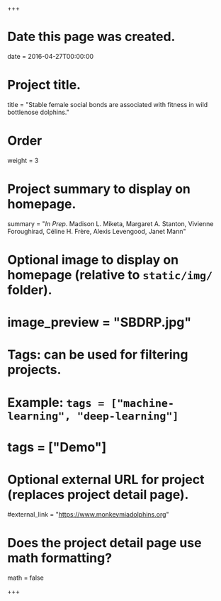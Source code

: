 +++
# Date this page was created.
date = 2016-04-27T00:00:00

# Project title.
title = "Stable female social bonds are associated with fitness in wild bottlenose dolphins."

# Order
weight = 3

# Project summary to display on homepage.
summary = "*In Prep*. Madison L. Miketa, Margaret A. Stanton, Vivienne Foroughirad, Céline H. Frère, Alexis Levengood, Janet Mann"

# Optional image to display on homepage (relative to `static/img/` folder).
# image_preview = "SBDRP.jpg"

# Tags: can be used for filtering projects.
# Example: `tags = ["machine-learning", "deep-learning"]`
# tags = ["Demo"]

# Optional external URL for project (replaces project detail page).
#external_link = "https://www.monkeymiadolphins.org"

# Does the project detail page use math formatting?
math = false

+++

